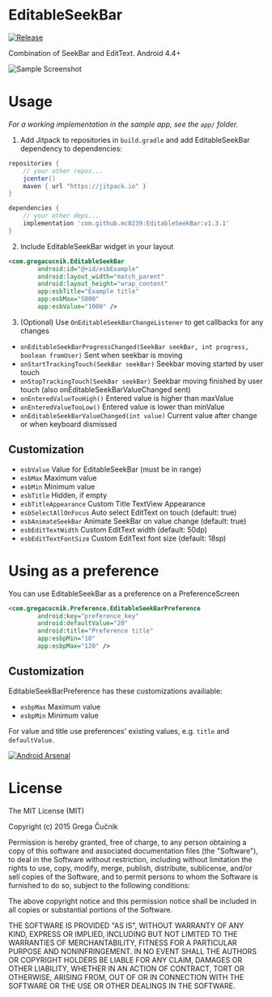 # EditableSeekBar

[![Release](https://jitpack.io/v/mc0239/EditableSeekBar.svg)](https://jitpack.io/#mc0239/EditableSeekBar)

Combination of SeekBar and EditText. Android 4.4+

![Sample Screenshot](https://raw.githubusercontent.com/gregacucnik/EditableSeekBar/master/editableseekbar2.gif)

# Usage
*For a working implementation in the sample app, see the `app/` folder.*

1. Add Jitpack to repositories in `build.gradle` and add EditableSeekBar dependency to dependencies:
```gradle
repositories {
    // your other repos...
    jcenter()
    maven { url "https://jitpack.io" }
}

dependencies {
    // your other deps...
    implementation 'com.github.mc0239:EditableSeekBar:v1.3.1'
}
```
            
2. Include EditableSeekBar widget in your layout
    
```xml
<com.gregacucnik.EditableSeekBar
        android:id="@+id/esbExample"
        android:layout_width="match_parent"
        android:layout_height="wrap_content"
        app:esbTitle="Example title"
        app:esbMax="5000"
        app:esbValue="1000" />
```

3. (Optional) Use `OnEditableSeekBarChangeListener` to get callbacks for any changes
 * `onEditableSeekBarProgressChanged(SeekBar seekBar, int progress, boolean fromUser)` Sent when seekbar is moving
 * `onStartTrackingTouch(SeekBar seekBar)` Seekbar moving started by user touch
 * `onStopTrackingTouch(SeekBar seekBar)` Seekbar moving finished by user touch (also onEditableSeekBarValueChanged sent)
 * `onEnteredValueTooHigh()` Entered value is higher than maxValue
 * `onEnteredValueTooLow()` Entered value is lower than minValue
 * `onEditableSeekBarValueChanged(int value)` Current value after change or when keyboard dismissed

## Customization

 * `esbValue` Value for EditableSeekBar (must be in range)
 * `esbMax` Maximum value
 * `esbMin` Minimum value
 * `esbTitle` Hidden, if empty
 * `esbTitleAppearance` Custom Title TextView Appearance
 * `esbSelectAllOnFocus` Auto select EditText on touch (default: true)
 * `esbAnimateSeekBar` Animate SeekBar on value change (default: true)
 * `esbEditTextWidth` Custom EditText width (default: 50dp)
 * `esbEditTextFontSize` Custom EditText font size (default: 18sp)
 
# Using as a preference

You can use EditableSeekBar as a preference on a PreferenceScreen

```xml
<com.gregacucnik.Preference.EditableSeekBarPreference
        android:key="preference_key"
        android:defaultValue="20"
        android:title="Preference title"
        app:esbpMin="10"
        app:esbpMax="120" />
```

## Customization

EditableSeekBarPreference has these customizations availiable: 

 * `esbpMax` Maximum value
 * `esbpMin` Minimum value

For value and title use preferences' existing values, e.g. `title` and `defaultValue`.

[![Android Arsenal](https://img.shields.io/badge/Android%20Arsenal-EditableSeekBar-brightgreen.svg?style=flat)](http://android-arsenal.com/details/1/2888)

License
=======
The MIT License (MIT)

Copyright (c) 2015 Grega Čučnik

Permission is hereby granted, free of charge, to any person obtaining a copy
of this software and associated documentation files (the "Software"), to deal
in the Software without restriction, including without limitation the rights
to use, copy, modify, merge, publish, distribute, sublicense, and/or sell
copies of the Software, and to permit persons to whom the Software is
furnished to do so, subject to the following conditions:

The above copyright notice and this permission notice shall be included in all
copies or substantial portions of the Software.

THE SOFTWARE IS PROVIDED "AS IS", WITHOUT WARRANTY OF ANY KIND, EXPRESS OR
IMPLIED, INCLUDING BUT NOT LIMITED TO THE WARRANTIES OF MERCHANTABILITY,
FITNESS FOR A PARTICULAR PURPOSE AND NONINFRINGEMENT. IN NO EVENT SHALL THE
AUTHORS OR COPYRIGHT HOLDERS BE LIABLE FOR ANY CLAIM, DAMAGES OR OTHER
LIABILITY, WHETHER IN AN ACTION OF CONTRACT, TORT OR OTHERWISE, ARISING FROM,
OUT OF OR IN CONNECTION WITH THE SOFTWARE OR THE USE OR OTHER DEALINGS IN THE
SOFTWARE.
